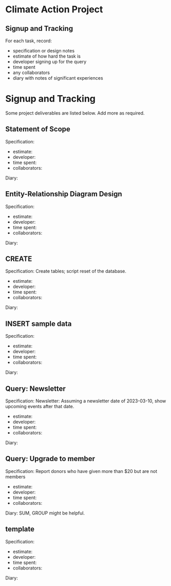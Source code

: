 # Climate Action Project

## Signup and Tracking

For each task, record:

- specification or design notes
- estimate of how hard the task is
- developer signing up for the query
- time spent
- any collaborators
- diary with notes of significant experiences


# Signup and Tracking

Some project deliverables are listed below. Add more as required.


## Statement of Scope

Specification: 

- estimate:
- developer:
- time spent:
- collaborators:

Diary:

## Entity-Relationship Diagram Design

Specification: 

- estimate:
- developer:
- time spent:
- collaborators:

Diary:

## CREATE

Specification: Create tables; script reset of the database.

- estimate:
- developer:
- time spent:
- collaborators:

Diary:

## INSERT sample data

Specification: 

- estimate:
- developer:
- time spent:
- collaborators:

Diary:


## Query: Newsletter

Specification: Newsletter: Assuming a newsletter date of 2023-03-10, show upcoming events after that date.

- estimate:
- developer:
- time spent:
- collaborators:

Diary:


## Query: Upgrade to member

Specification: Report donors who have given more than $20 but are not members

- estimate:
- developer:
- time spent:
- collaborators:

Diary: SUM, GROUP might be helpful.



## template

Specification: 

- estimate:
- developer:
- time spent:
- collaborators:

Diary:

